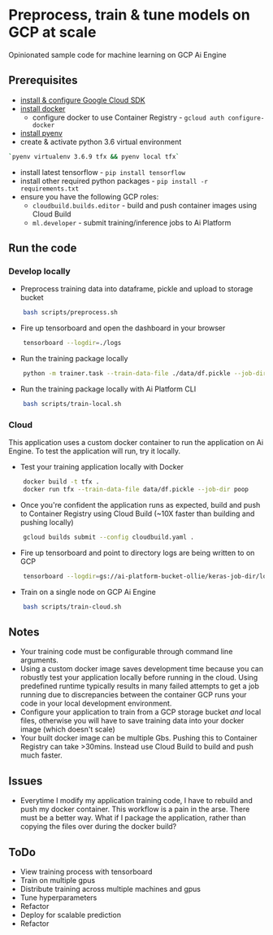 # Preprocess, train & tune models on GCP at scale

Opinionated sample code for machine learning on GCP Ai Engine

## Prerequisites

- [install & configure Google Cloud SDK](https://cloud.google.com/sdk/docs/install)
- [install docker](https://docs.docker.com/get-docker/)
  - configure docker to use Container Registry - `gcloud auth configure-docker`
- [install pyenv](https://realpython.com/intro-to-pyenv/)
- create & activate python 3.6 virtual environment

```bash
`pyenv virtualenv 3.6.9 tfx && pyenv local tfx`
```

- install latest tensorflow - `pip install tensorflow`
- install other required python packages - `pip install -r requirements.txt`
- ensure you have the following GCP roles:
  - `cloudbuild.builds.editor` - build and push container images using Cloud Build
  - `ml.developer` - submit training/inference jobs to Ai Platform

## Run the code

### Develop locally

- Preprocess training data into dataframe, pickle and upload to storage bucket

```bash
    bash scripts/preprocess.sh
```

- Fire up tensorboard and open the dashboard in your browser

```bash
    tensorboard --logdir=./logs
```

- Run the training package locally

```bash
    python -m trainer.task --train-data-file ./data/df.pickle --job-dir=poop
```

- Run the training package locally with Ai Platform CLI

```bash
    bash scripts/train-local.sh
```

### Cloud

This application uses a custom docker container to run the application on Ai Engine. To test the application will run, try it locally.

- Test your training application locally with Docker

```bash
    docker build -t tfx .
    docker run tfx --train-data-file data/df.pickle --job-dir poop
```

- Once you're confident the application runs as expected, build and push to Container Registry using Cloud Build (~10X faster than building and pushing locally)

```bash
    gcloud builds submit --config cloudbuild.yaml .
```

- Fire up tensorboard and point to directory logs are being written to on GCP

```bash
    tensorboard --logdir=gs://ai-platform-bucket-ollie/keras-job-dir/logs
```

- Train on a single node on GCP Ai Engine

```bash
    bash scripts/train-cloud.sh
```

## Notes

- Your training code must be configurable through command line arguments.
- Using a custom docker image saves development time because you can robustly test your application locally before running in the cloud. Using predefined runtime typically results in many failed attempts to get a job running due to discrepancies between the container GCP runs your code in your local development environment.
- Configure your application to train from a GCP storage bucket *and* local files, otherwise you will have to save training data into your docker image (which doesn't scale)
- Your built docker image can be multiple Gbs. Pushing this to Container Registry can take >30mins. Instead use Cloud Build to build and push much faster.
## Issues

- Everytime I modify my application training code, I have to rebuild and push my docker container. This workflow is a pain in the arse. There must be a better way. What if I package the application, rather than copying the files over during the docker build?
## ToDo

- View training process with tensorboard
- Train on multiple gpus
- Distribute training across multiple machines and gpus
- Tune hyperparameters
- Refactor
- Deploy for scalable prediction
- Refactor
